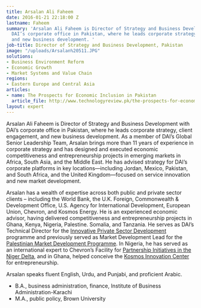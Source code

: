 ```yaml
---
title: Arsalan Ali Faheem
date: 2016-01-21 22:18:00 Z
lastname: Faheem
summary: 'Arsalan Ali Faheem is Director of Strategy and Business Development with
  DAI’s corporate office in Pakistan, where he leads corporate strategy, client engagement,
  and new business development. '
job-title: Director of Strategy and Business Development, Pakistan
image: "/uploads/Arsalan%20511.JPG"
solutions:
- Business Environment Reform
- Economic Growth
- Market Systems and Value Chain
regions:
- Eastern Europe and Central Asia
articles:
- name: The Prospects for Economic Inclusion in Pakistan
  article_file: http://www.technologyreview.pk/the-prospects-for-economic-inclusion-in-pakistan/
layout: expert
---
```


Arsalan Ali Faheem is Director of Strategy and Business Development with DAI’s corporate office in Pakistan, where he leads corporate strategy, client engagement, and new business development. As a member of DAI’s Global Senior Leadership Team, Arsalan brings more than 11 years of experience in corporate strategy and has designed and executed economic competitiveness and entrepreneurship projects in emerging markets in Africa, South Asia, and the Middle East. He has advised strategy for DAI’s corporate platforms in key locations—including Jordan, Mexico, Pakistan, and South Africa, and the United Kingdom—focused on service innovation and new market development. 

Arsalan has a wealth of expertise across both public and private sector clients – including the World Bank, the U.K. Foreign, Commonwealth & Development Office, U.S. Agency for International Development, European Union, Chevron, and Kosmos Energy.  He is an experienced economic advisor, having delivered competitiveness and entrepreneurship projects in Ghana, Kenya, Nigeria, Palestine. Somalia, and Tanzania. He serves as DAI’s Technical Director for the [Innovative Private Sector Development](https://www.dai.com/our-work/projects/palestine-innovative-private-sector-development-project-ipsdp) programme and previously served as Market Development Lead for the [Palestinian Market Development Programme](https://www.dai.com/our-work/projects/palestinian-market-development-programme-pmdp). In Nigeria, he has served as an international expert to Chevron’s Facility for [Partnership Initiatives in the Niger Delta](https://www.dai.com/our-work/projects/nigeria-foundation-partnership-initiatives-niger-delta-pind), and in Ghana, helped conceive the [Kosmos Innovation Center](https://www.dai.com/our-work/projects/ghana-kosmos-innovation-center-kic) for entrepreneurship.

Arsalan speaks fluent English, Urdu, and Punjabi, and proficient Arabic. 

* B.A., business administration, finance, Institute of Business Administration-Karachi
* M.A., public policy, Brown University